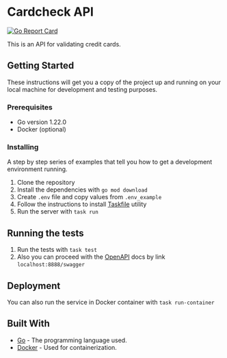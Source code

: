 # Cardcheck API

[![Go Report Card](https://goreportcard.com/badge/github.com/markraiter/cardcheck)](https://goreportcard.com/report/github.com/markraiter/cardcheck)


This is an API for validating credit cards.

## Getting Started

These instructions will get you a copy of the project up and running on your local machine for development and testing purposes.

### Prerequisites

- Go version 1.22.0
- Docker (optional)

### Installing

A step by step series of examples that tell you how to get a development environment running.

1. Clone the repository
2. Install the dependencies with `go mod download`
3. Create `.env` file and copy values from `.env_example`
4. Follow the instructions to install [Taskfile](https://taskfile.dev/ru-ru/installation/) utility
5. Run the server with `task run`

## Running the tests

1. Run the tests with `task test`
2. Also you can proceed with the [OpenAPI](https://swagger.io/) docs by link `localhost:8888/swagger`

## Deployment

You can also run the service in Docker container with `task run-container`

## Built With

- [Go](https://golang.org/) - The programming language used.
- [Docker](https://www.docker.com/) - Used for containerization.
